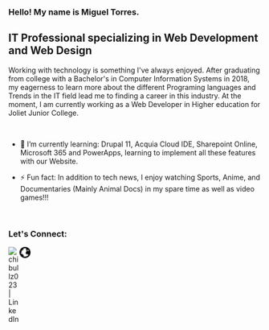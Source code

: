 ### Hello! My name is Miguel Torres.

## IT Professional specializing in Web Development and Web Design

Working with technology is something I've always enjoyed. After graduating from college with a Bachelor's in Computer Information Systems in 2018, my eagerness to learn more about the different Programing languages and Trends in the IT field lead me to finding a career in this industry. At the moment, I am currently working as a Web Developer in Higher education for Joliet Junior College.

<br />

- 🌱 I’m currently learning: Drupal 11, Acquia Cloud IDE, Sharepoint Online, Microsoft 365 and PowerApps, learning to implement all these features with our Website.

- ⚡ Fun fact: In addition to tech news, I enjoy watching Sports, Anime, and Documentaries (Mainly Animal Docs) in my spare time as well as video games!!!

<br />

### Let's Connect:
[<img align="left" alt="chibullz023 | LinkedIn" width="22px" src="https://cdn.jsdelivr.net/npm/simple-icons@v3/icons/linkedin.svg" />][linkedin]
[<img align="left" alt="chibullz023" width="22px" src="https://raw.githubusercontent.com/iconic/open-iconic/master/svg/globe.svg">][website]

<br />

[linkedin]: https://www.linkedin.com/in/mtorres020/
[website]: https://chibullz023.github.io/modern_portfolio/index.html
